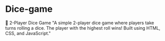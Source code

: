 # Dice-game
🎲 2-Player Dice Game "A simple 2-player dice game where players take turns rolling a dice. The player with the highest roll wins! Built using HTML, CSS, and JavaScript."
